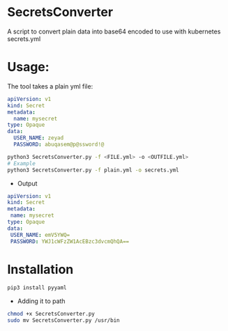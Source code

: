 # SecretsConverter
A script to convert plain data into base64 encoded to use with  kubernetes secrets.yml
# Usage:
The tool takes a plain yml file:
```yml
apiVersion: v1
kind: Secret
metadata:
  name: mysecret
type: Opaque
data:
  USER_NAME: zeyad
  PASSWORD: abuqasem@p@ssword!@
```
```bash
python3 SecretsConverter.py -f <FILE.yml> -o <OUTFILE.yml>
# Example
python3 SecretsConverter.py -f plain.yml -o secrets.yml
```
- Output
 ```yml
 apiVersion: v1
kind: Secret
metadata:
  name: mysecret
type: Opaque
data:
  USER_NAME: emV5YWQ=
  PASSWORD: YWJ1cWFzZW1AcEBzc3dvcmQhQA==
```
# Installation
```bash
pip3 install pyyaml
```
- Adding it to path
```bash
chmod +x SecretsConverter.py
sudo mv SecretsConverter.py /usr/bin
```
